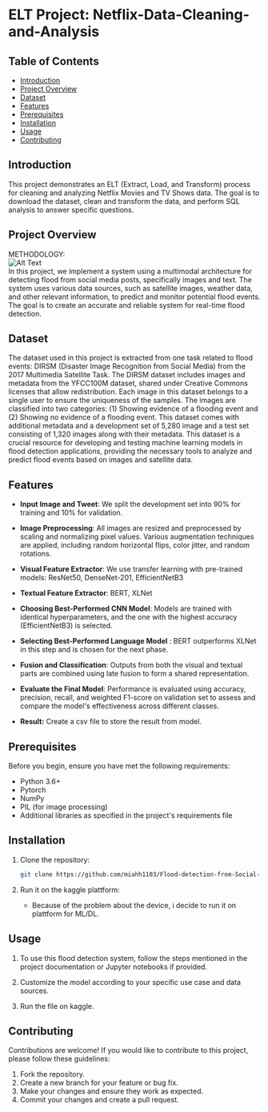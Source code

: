 # ELT Project: Netflix-Data-Cleaning-and-Analysis
## Table of Contents

- [Introduction](#introduction)
- [Project Overview](#project-overview)
- [Dataset](#Dataset)
- [Features](#features)
- [Prerequisites](#prerequisites)
- [Installation](#installation)
- [Usage](#usage)
- [Contributing](#contributing)

## Introduction

This project demonstrates an ELT (Extract, Load, and Transform) process for cleaning and analyzing Netflix Movies and TV Shows data. The goal is to download the dataset, clean and transform the data, and perform SQL analysis to answer specific questions.

## Project Overview

METHODOLOGY: <br>
![Alt Text](Images/ELT.png) <br>
In this project, we implement a system using a multimodal architecture for detecting flood from social media posts, specifically images and text. The system uses various data sources, such as satellite images, weather data, and other relevant information, to predict and monitor potential flood events. The goal is to create an accurate and reliable system for real-time flood detection.

## Dataset

The dataset used in this project is extracted from one task related to flood events: DIRSM (Disaster Image Recognition from Social Media) from the 2017 Multimedia Satellite Task. The DIRSM dataset includes images and metadata from the YFCC100M dataset, shared under Creative Commons licenses that allow redistribution. Each image in this dataset belongs to a single user to ensure the uniqueness of the samples. The images are classified into two categories: (1) Showing evidence of a flooding event and (2) Showing no evidence of a flooding event. This dataset comes with additional metadata and a development set of 5,280 image and a test set consisting of 1,320 images along with their metadata. This dataset is a crucial resource for developing and testing machine learning models in flood detection applications, providing the necessary tools to analyze and predict flood events based on images and satellite data. 

## Features

- **Input Image and Tweet**: We split the development set into 90% for training and 10% for validation.

- **Image Preprocessing**: All images are resized and preprocessed by scaling and normalizing pixel values. Various augmentation techniques are applied, including random horizontal flips, color jitter, and random rotations.

- **Visual Feature Extractor**: We use transfer learning with pre-trained models: ResNet50, DenseNet-201, EfficientNetB3
  
- **Textual Feature Extractor**: BERT, XLNet
  
- **Choosing Best-Performed CNN Model**: Models are trained with identical hyperparameters, and the one with the highest accuracy (EfficientNetB3) is selected.

- **Selecting Best-Performed Language Model** : BERT outperforms XLNet in this step and is chosen for the next phase.

- **Fusion and Classification**: Outputs from both the visual and textual parts are combined using late fusion to form a shared representation.
  
- **Evaluate the Final Model**: Performance is evaluated using accuracy, precision, recall, and weighted F1-score on validation set to assess and compare the model's effectiveness across different classes.
  
- **Result:** Create a csv file to store the result from model.

## Prerequisites

Before you begin, ensure you have met the following requirements:

- Python 3.6+
- Pytorch
- NumPy
- PIL (for image processing)
- Additional libraries as specified in the project's requirements file

## Installation

1. Clone the repository:

   ```bash
   git clone https://github.com/miahh1103/Flood-detection-from-Social-Media-Posts-Using-Multimodal-Deep-Learning.git
   ```

2. Run it on the kaggle plattform:
   - Because of the problem about the device, i decide to run it on plattform for ML/DL.

## Usage

1. To use this flood detection system, follow the steps mentioned in the project documentation or Jupyter notebooks if provided.

2. Customize the model according to your specific use case and data sources.

3. Run the file on kaggle.

## Contributing

Contributions are welcome! If you would like to contribute to this project, please follow these guidelines:

1. Fork the repository.
2. Create a new branch for your feature or bug fix.
3. Make your changes and ensure they work as expected.
4. Commit your changes and create a pull request.
